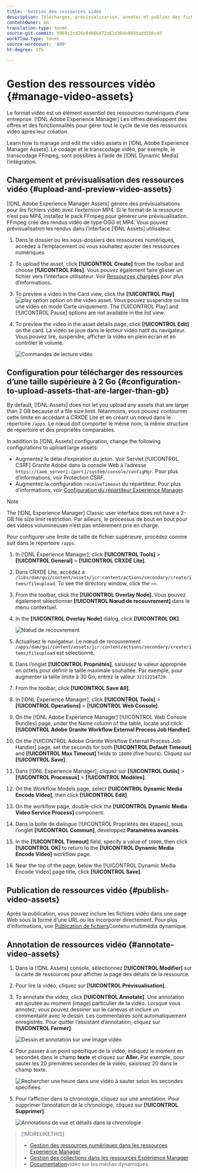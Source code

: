 ```yaml
---
title: 'Gestion des ressources vidéo '
description: Téléchargez, prévisualisation, annotez et publiez des fichiers vidéo dans [!DNL Adobe Experience Manager].
contentOwner: AG
translation-type: tm+mt
source-git-commit: 5069c2cd26e84866d72a61d36de085dadd556cdd
workflow-type: tm+mt
source-wordcount: '809'
ht-degree: 37%

---
```



# Gestion des ressources vidéo  {#manage-video-assets}

Le format vidéo est un élément essentiel des ressources numériques d’une entreprise. [!DNL Adobe Experience Manager] Les offres développent des offres et des fonctionnalités pour gérer tout le cycle de vie des ressources vidéo après leur création.

Learn how to manage and edit the video assets in [!DNL Adobe Experience Manager Assets]. Le codage et le transcodage vidéo, par exemple, le transcodage FFmpeg, sont possibles à l’aide de [!DNL Dynamic Media] l’intégration.

## Chargement et prévisualisation des ressources vidéo {#upload-and-preview-video-assets}

[!DNL Adobe Experience Manager Assets] génère des prévisualisations pour les fichiers vidéo avec l’extension MP4. Si le format de la ressource n’est pas MP4, installez le pack FFmpeg pour générer une prévisualisation. FFmpeg crée des rendus vidéo de type OGG et MP4. Vous pouvez prévisualisation les rendus dans l’interface [!DNL Assets] utilisateur.

1. Dans le dossier ou les sous-dossiers des ressources numériques, accédez à l’emplacement où vous souhaitez ajouter des ressources numériques.
1. To upload the asset, click **[!UICONTROL Create]** from the toolbar and choose **[!UICONTROL Files]**. Vous pouvez également faire glisser un fichier vers l’interface utilisateur. Voir [Ressources chargées](managing-assets-touch-ui.md#uploading-assets) pour plus d’informations.
1. To preview a video in the Card view, click the **[!UICONTROL Play]** ![play option](assets/do-not-localize/play.png) option on the video asset. Vous pouvez suspendre ou lire une vidéo en mode Carte uniquement. The [!UICONTROL Play] and [!UICONTROL Pause] options are not available in the list view.

1. To preview the video in the asset details page, click **[!UICONTROL Edit]** on the card. La vidéo se joue dans le lecteur vidéo natif du navigateur. Vous pouvez lire, suspendre, afficher la vidéo en plein écran et en contrôler le volume.

   ![Commandes de lecture vidéo](assets/video-playback-controls.png)

## Configuration pour télécharger des ressources d’une taille supérieure à 2 Go {#configuration-to-upload-assets-that-are-larger-than-gb}

By default, [!DNL Assets] does not let you upload any assets that are larger than 2 GB because of a file size limit. Néanmoins, vous pouvez contourner cette limite en accédant à CRXDE Lite et en créant un nœud dans le répertoire `/apps`. Le nœud doit comporter le même nom, la même structure de répertoire et des propriétés comparables.

In addition to [!DNL Assets] configuration, change the following configurations to upload large assets:

* Augmentez le délai d’expiration du jeton. Voir Servlet [!UICONTROL CSRF] Granite Adobe dans la console Web à l’adresse `https://[aem_server]:[port]/system/console/configMgr`. Pour plus d’informations, voir Protection [](/help/sites-developing/csrf-protection.md)CSRF.
* Augmentez la configuration `receiveTimeout` du répartiteur. Pour plus d’informations, voir [Configuration du répartiteur Experience Manager](https://docs.adobe.com/content/help/en/experience-manager-dispatcher/using/configuring/dispatcher-configuration.html#renders-options).

>[!NOTE]
>
>The [!DNL Experience Manager] Classic user interface does not have a 2-GB file size limit restriction. Par ailleurs, le processus de bout en bout pour des vidéos volumineuses n’est pas entièrement pris en charge.

Pour configurer une limite de taille de fichier supérieure, procédez comme suit dans le répertoire `/apps`.

1. In [!DNL Experience Manager], click **[!UICONTROL Tools]** > **[!UICONTROL General]** > **[!UICONTROL CRXDE Lite]**.
1. Dans CRXDE Lite, accédez à `/libs/dam/gui/content/assets/jcr:content/actions/secondary/create/items/fileupload`. To see the directory window, click the `>>`.
1. From the toolbar, click the **[!UICONTROL Overlay Node]**. Vous pouvez également sélectionner **[!UICONTROL Nœud de recouvrement]** dans le menu contextuel.
1. In the **[!UICONTROL Overlay Node]** dialog, click **[!UICONTROL OK]**.

   ![Nœud de recouvrement](assets/overlay-node-path.png)

1. Actualisez le navigateur. Le nœud de recouvrement `/apps/dam/gui/content/assets/jcr:content/actions/secondary/create/items/fileupload` est sélectionné.
1. Dans l’onglet **[!UICONTROL Propriétés]**, saisissez la valeur appropriée en octets pour définir la taille maximale souhaitée. Par exemple, pour augmenter la taille limite à 30 Go, entrez la valeur `32212254720`.

1. From the toolbar, click **[!UICONTROL Save All]**.
1. In [!DNL Experience Manager], click **[!UICONTROL Tools]** > **[!UICONTROL Operations]** > **[!UICONTROL Web Console]**.
1. On the [!DNL Adobe Experience Manager] [!UICONTROL Web Console Bundles] page, under the Name column of the table, locate and click **[!UICONTROL Adobe Granite Workflow External Process Job Handler]**.
1. On the [!UICONTROL Adobe Granite Workflow External Process Job Handler] page, set the seconds for both **[!UICONTROL Default Timeout]** and **[!UICONTROL Max Timeout]** fields to `18000` (five hours). Cliquez sur **[!UICONTROL Save]**.
1. Dans [!DNL Experience Manager], cliquez sur **[!UICONTROL Outils]** > **[!UICONTROL Processus]** > **[!UICONTROL Modèles]**.
1. On the Workflow Models page, select **[!UICONTROL Dynamic Media Encode Video]**, then click **[!UICONTROL Edit]**.
1. On the workflow page, double-click the **[!UICONTROL Dynamic Media Video Service Process]** component.
1. Dans la boîte de dialogue [!UICONTROL Propriétés des étapes], sous l’onglet **[!UICONTROL Commun]**, développez **Paramètres avancés**.
1. In the **[!UICONTROL Timeout]** field, specify a value of `18000`, then click **[!UICONTROL OK]** to return to the **[!UICONTROL Dynamic Media Encode Video]** workflow page.
1. Near the top of the page, below the [!UICONTROL Dynamic Media Encode Video] page title, click **[!UICONTROL Save]**.

## Publication de ressources vidéo {#publish-video-assets}

Après la publication, vous pouvez inclure les fichiers vidéo dans une page Web sous la forme d’une URL ou les incorporer directement. Pour plus d’informations, voir [Publication de fichiers](/help/assets/publishing-dynamicmedia-assets.md)Contenu multimédia dynamique.

## Annotation de ressources vidéo {#annotate-video-assets}

1. Dans la [!DNL Assets] console, sélectionnez **[!UICONTROL Modifier]** sur la carte de ressources pour afficher la page des détails de la ressource.
1. Pour lire la vidéo, cliquez sur **[!UICONTROL Prévisualisation]**.
1. To annotate the video, click **[!UICONTROL Annotate]**. Une annotation est ajoutée au moment (image) particulier de la vidéo. Lorsque vous annotez, vous pouvez dessiner sur le canevas et inclure un commentaire avec le dessin. Les commentaires sont automatiquement enregistrés. Pour quitter l’assistant d’annotation, cliquez sur **[!UICONTROL Fermer]**.

   ![Dessin et annotation sur une image vidéo](assets/annotate-video.png)

1. Pour passer à un point spécifique de la vidéo, indiquez le moment en secondes dans le champ **texte** et cliquez sur **Aller**. Par exemple, pour sauter les 20 premières secondes de la vidéo, saisissez 20 dans le champ texte.

   ![Rechercher une heure dans une vidéo à sauter selon les secondes spécifiées](assets/seek-in-video.png)

1. Pour l’afficher dans la chronologie, cliquez sur une annotation. Pour supprimer l’annotation de la chronologie, cliquez sur **[!UICONTROL Supprimer]**.

   ![Annotations de vue et détails dans la chronologie](assets/timeline-view-annotation.png)

>[!MORELIKETHIS]
>
>* [Gestion des ressources numériques dans les ressources Experience Manager](/help/assets/managing-assets-touch-ui.md)
>* [Gestion des collections dans les ressources Experience Manager](/help/assets/managing-collections-touch-ui.md)
>* [Documentation](/help/assets/video.md)vidéo sur les médias dynamiques.

